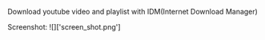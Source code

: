 Download youtube video and playlist with IDM(Internet Download Manager)

Screenshot:
![]['screen_shot.png']
